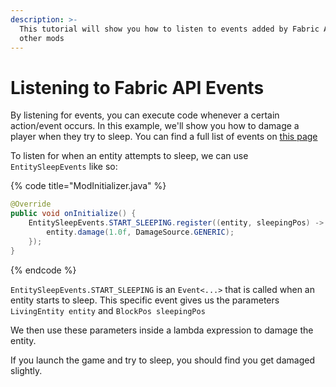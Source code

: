 ```yaml
---
description: >-
  This tutorial will show you how to listen to events added by Fabric API or
  other mods
---
```


# Listening to Fabric API Events

By listening for events, you can execute code whenever a certain action/event occurs. In this example, we'll show you how to damage a player when they try to sleep. You can find a full list of events on [this page](list-of-fabric-api-events.md)

To listen for when an entity attempts to sleep, we can use `EntitySleepEvents` like so:

{% code title="ModInitializer.java" %}
```java
@Override
public void onInitialize() {
    EntitySleepEvents.START_SLEEPING.register((entity, sleepingPos) -> {
        entity.damage(1.0f, DamageSource.GENERIC);
    });
}
```
{% endcode %}

`EntitySleepEvents.START_SLEEPING` is an `Event<...>` that is called when an entity starts to sleep. This specific event gives us the parameters `LivingEntity entity` and `BlockPos sleepingPos`

We then use these parameters inside a lambda expression to damage the entity.

If you launch the game and try to sleep, you should find you get damaged slightly.
